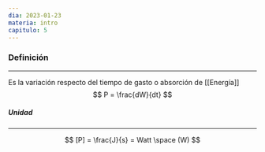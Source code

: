 ```yaml
---
dia: 2023-01-23
materia: intro
capitulo: 5
---
```

### Definición
---
Es la variación respecto del tiempo de gasto o absorción de [[Energía]]
$$ P = \frac{dW}{dt} $$

##### Unidad
---
$$ [P] = \frac{J}{s} = Watt \space (W) $$


